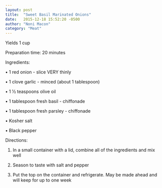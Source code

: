 ```yaml
---
layout: post
title:  "Sweet Basil Marinated Onions"
date:   2015-12-18 15:52:20 -0500
author: "Noni Macon"
category: "Meat"
---
```

Yields 1 cup

Preparation time: 20 minutes

Ingredients:

• 1 red onion - slice VERY thinly

• 1 clove garlic - minced (about 1 tablespoon)

• 1 1⁄2 teaspoons olive oil

• 1 tablespoon fresh basil - chiffonade

• 1 tablespoon fresh parsley - chiffonade

• Kosher salt

• Black pepper

Directions:

1. In a small container with a lid, combine all of the ingredients and mix well

2. Season to taste with salt and pepper

3. Put the top on the container and refrigerate. May be made ahead and will keep for up to one week